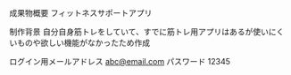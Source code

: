 成果物概要
フィットネスサポートアプリ

制作背景
自分自身筋トレをしていて、すでに筋トレ用アプリはあるが使いにくいものや欲しい機能がなかったため作成

ログイン用メールアドレス
abc@email.com
パスワード
12345
